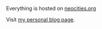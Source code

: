 Everything is hosted on [neocities.org](neocities.org)

Visit [my personal blog page](https://poindexters-cafe.neocities.org/).

